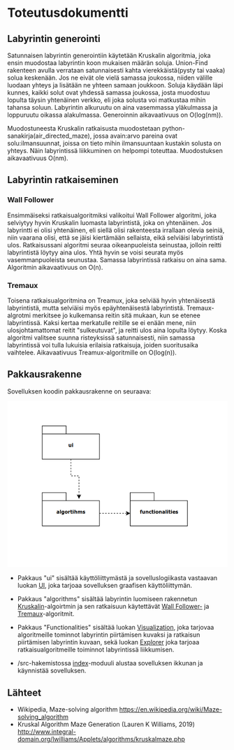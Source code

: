 # Toteutusdokumentti


## Labyrintin generointi

Satunnaisen labyrintin generointiin käytetään Kruskalin algoritmia, joka ensin muodostaa labyrintin koon mukaisen määrän soluja. Union-Find rakenteen avulla verrataan satunnaisesti kahta vierekkäistä(pysty tai vaaka) solua keskenään. Jos ne eivät ole vielä samassa joukossa, niiden välille luodaan yhteys ja lisätään ne yhteen samaan joukkoon. Soluja käydään läpi kunnes, kaikki solut ovat yhdessä samassa joukossa, josta muodostuu lopulta täysin yhtenäinen verkko, eli joka solusta voi matkustaa mihin tahansa soluun. Labyrintin alkuruutu on aina vasemmassa yläkulmassa ja loppuruutu oikassa alakulmassa. Generoinnin aikavaativuus on O(log(nm)).

Muodostuneesta Kruskalin ratkaisusta muodostetaan python-sanakirja(air_directed_maze), jossa avain:arvo pareina ovat solu:ilmansuunnat, joissa on tieto mihin ilmansuuntaan kustakin solusta on yhteys. Näin labyrintissä liikkuminen on helpompi toteuttaa. Muodostuksen aikavaativuus O(nm).

## Labyrintin ratkaiseminen

### Wall Follower

Ensimmäiseksi ratkaisualgoritmiksi valikoitui Wall Follower algoritmi, joka selviytyy hyvin Kruskalin luomasta labyrintistä, joka on yhtenäinen. Jos labyrintti ei olisi yhtenäinen, eli siellä olisi rakenteesta irrallaan olevia seiniä, niin vaarana olisi, että se jäisi kiertämään sellaista, eikä selviäisi labyrintistä ulos. Ratkaisussani algoritmi seuraa oikeanpuoleista seinustaa, jolloin reitti labyrintistä löytyy aina ulos. Yhtä hyvin se voisi seurata myös vasemmanpuoleista seunustaa. Samassa labyrintissä ratkaisu on aina sama. Algoritmin aikavaativuus on O(n).


### Tremaux

Toisena ratkaisualgoritmina on Treamux, joka selviää hyvin yhtenäisestä labyrintistä, mutta selviäisi myös epäyhtenäisestä labyrintistä. Tremaux-algrotmi merkitsee jo kulkemansa reitin sitä mukaan, kun se etenee labyrintissä. Kaksi kertaa merkatulle reitille se ei enään mene, niin ulosjohtamattomat reitit "sulkeutuvat", ja reitti ulos aina lopulta löytyy. Koska algoritmi valitsee suunna risteyksissä satunnaisesti, niin samassa labyrintissä voi tulla lukuisia erilaisia ratkaisuja, joiden suoritusaika vaihtelee. Aikavaativuus Treamux-algoritmille on O(log(n)).

## Pakkausrakenne

Sovelluksen koodin pakkausrakenne on seuraava:

![Pakkausrakenne](https://github.com/JanneKarki/Algoritmien-vertailu-sovellus/blob/master/dokumentaatio/pictures/pakkausrakenne.png)

- Pakkaus "ui" sisältää käyttöliittymästä ja sovelluslogiikasta vastaavan luokan [UI](https://github.com/JanneKarki/Algoritmien-vertailu-sovellus/blob/master/src/ui/ui.py), joka tarjoaa sovelluksen graafisen käyttöliittymän. 

- Pakkaus "algorithms" sisältää labyrintin luomiseen rakennetun  [Kruskalin](https://github.com/JanneKarki/Algoritmien-vertailu-sovellus/blob/master/src/algorithms/maze.py)-algoirtmin ja sen ratkaisuun käytettävät [Wall Follower-](https://github.com/JanneKarki/Algoritmien-vertailu-sovellus/blob/master/src/algorithms/wall_follower.py) ja [Tremaux](https://github.com/JanneKarki/Algoritmien-vertailu-sovellus/blob/master/src/algorithms/tremaux.py)-algoritmit. 

- Pakkaus "Functionalities" sisältää luokan [Visualization](https://github.com/JanneKarki/Algoritmien-vertailu-sovellus/blob/master/src/functionalities/visualization.py), joka tarjovaa algoritmeille tominnot labyrintin piirtämisen kuvaksi ja ratkaisun piirtämisen labyrintin kuvaan, sekä luokan [Explorer](https://github.com/JanneKarki/Algoritmien-vertailu-sovellus/blob/master/src/functionalities/explore.py) joka tarjoaa ratkaisualgoritmeille toiminnot labyrintissä liikkumisen.

- /src-hakemistossa [index](https://github.com/JanneKarki/Algoritmien-vertailu-sovellus/blob/master/src/index.py)-moduuli alustaa sovelluksen ikkunan ja käynnistää sovelluksen.


## Lähteet

  - Wikipedia, Maze-solving algorithm https://en.wikipedia.org/wiki/Maze-solving_algorithm
  - Kruskal Algorithm Maze Generation (Lauren K Williams, 2019) http://www.integral-domain.org/lwilliams/Applets/algorithms/kruskalmaze.php
